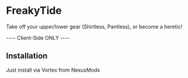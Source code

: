 # FreakyTide

Take off your upper/lower gear (Shirtless, Pantless), or become a heretic!

---- Client-Side ONLY ----

## Installation

Just install via Vortex from NexusMods